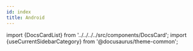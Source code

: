 ```yaml
---
id: index
title: Android
---
```


import {DocsCardList} from '../../../../src/components/DocsCard';
import {useCurrentSidebarCategory} from '@docusaurus/theme-common';

<DocsCardList list={useCurrentSidebarCategory().items} />
